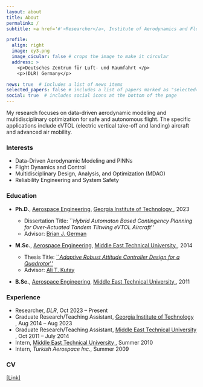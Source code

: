 ```yaml
---
layout: about
title: About
permalink: /
subtitle: <a href='#'>Researcher</a>, Institute of Aerodynamics and Flow Technology, DLR

profile:
  align: right
  image: ey3.png
  image_cicular: false # crops the image to make it circular
  address: >
    <p>Deutsches Zentrum für Luft- und Raumfahrt </p>
    <p>(DLR) Germany</p>

news: true  # includes a list of news items
selected_papers: false # includes a list of papers marked as "selected={true}"
social: true  # includes social icons at the bottom of the page
---
```


My research focuses on data-driven aerodynamic modeling and multidisciplinary optimization for safe and autonomous flight. The specific applications include eVTOL (electric vertical take-off and landing) aircraft and advanced air mobility. 

### Interests

   - Data-Driven Aerodynamic Modeling and PINNs
   - Flight Dynamics and Control
   - Multidisciplinary Design, Analysis, and Optimization (MDAO)    
   - Reliability Engineering and System Safety

### Education

   - **Ph.D.**, <a href="https://ae.gatech.edu/">Aerospace Engineering</a>, <a href="https://www.gatech.edu/"><u> Georgia Institute of Technology </u></a>, 2023 
      - Dissertation Title: ``_Hybrid Automaton Based Contingency Planning for Over-Actuated Tandem Tiltwing eVTOL Aircraft_''
      - Advisor: <a href="https://bgerman.ae.gatech.edu/">Brian J. German</a>  

   - **M.Sc.**, <a href="http://ae.metu.edu.tr/">Aerospace Engineering</a>, <a href="https://www.metu.edu.tr/"><u> Middle East Technical University </u></a>, 2014
      - Thesis Title: <a href="https://etd.lib.metu.edu.tr/upload/12617486/index.pdf">``_Adaptive Robust Attitude Controller Design for a Quadrotor_''</a>  
      - Advisor: <a href="https://avesis.metu.edu.tr/kutay">Ali T. Kutay</a>  

   - **B.Sc.**, <a href="http://ae.metu.edu.tr/">Aerospace Engineering</a>, <a href="https://www.metu.edu.tr/"><u> Middle East Technical University </u></a>, 2011

### Experience
   - Researcher, _DLR_, Oct 2023 – Present     
   - Graduate Research/Teaching Assistant, <a href="https://www.gatech.edu/"><u> Georgia Institute of Technology </u></a>, Aug 2014 – Aug 2023
   - Graduate Research/Teaching Assistant, <a href="https://www.metu.edu.tr/"><u> Middle East Technical University </u></a>, Oct 2011 – July 2014
   - Intern, <a href="https://www.metu.edu.tr/"><u> Middle East Technical University </u></a>, Summer 2010
   - Intern, _Turkish Aerospace Inc._, Summer 2009

### CV
  <a href="assets/pdf/EmreYilmaz_CV-2.pdf" >[Link]</a>



<!---
Previously:
My research focuses on physics-based machine learning, eVTOL (electric vertical take-off and landing) aircraft, AAM (advanced air mobility) concepts, and autonomy and decision making.

Research Interests
Physics Informed Machine Learning and Physics Informed Neural Networks
Flight Dynamics, Control, Performance, Trajectory Optimization, and Contingency Planning of Aerospace Vehicles (Specific Focus: eVTOL Aircraft)
Multidisciplinary Design, Analysis, and Optimization (MDAO)
Autonomy and Decision-Making
Urban/Advanced Air Mobility Multi-Agent Air Traffic Optimization
Reliability Engineering and System Safety

Adam Optimization Guys Template:
address a computational question: How can we build general problem-solving machines with human-like efficiency and adaptability? In particular, my research interests focus on the development of efficient learning algorithms for deep neural networks. My research interests overlap with the following research communities: NeurIPS, ICLR, and ICML. I am also broadly interested in reinforcement learning, natural language processing, and artificial intelligence.

For future students interested in learning algorithms and theory: Please apply through the department admission.

Short bio: I completed PhD under the supervision of Geoffrey Hinton. Both my master's (2014) and undergrad degrees (2011) are from the University of Toronto under Brendan Frey and Ruslan Salakhutdinov. I am a CIFAR AI chair. I was a recipient of the Facebook Graduate Fellowship 2016 in machine learning.

--Google scholar page contact me: jba at cs.toronto.edu

Brief Bio
I do research on scalable methods for machine learning, with a focus on generative models. My contributions include the Variational Autoencoder (VAE), the Adam optimizer, Glow, and Variational Diffusion Models, but please see Scholar for a more complete list. I obtained a PhD (cum laude) from University of Amsterdam in 2017, and was part of the founding team of OpenAI in 2015. Before that, I co-founded Advanza which got acquired in 2016. My formal name is Diederik, but have the Frysian nickname Durk (pronounced like Dirk). I currently live in the San Francisco Bay area.

2018 - Present: Research Scientist at Google Brain / DeepMind. I work on SOTA generative models for text, image and video.
2015 - 2018: Part of founding team and Research Scientist at OpenAI (San Francisco). Lead of the Algorithms team, focused on basic research.
2013 - 2017: Ph.D. (cum laude) at University of Amsterdam, advised by Max Welling, on the topic of deep learning and generative models. Thesis: Variational Inference and Deep Learning: A New Synthesis. Spent summers of 2014/2015 at DeepMind for collaborations.
2010 - 2012: Co-founder and technical lead at Advanza, successful exit in 2016.
2009 and 2012: Jr. Research Scientist at New York University, Yann LeCun's lab.
Variational Inference and Deep Learning: A New Synthesis
Ph.D. Thesis. Download at Dropbox or at UvA.

Demos
Some research demos that I (co-)developed:
2017: Generating faces with Glow. Developed with Prafulla Dhariwal.
2014: Generating digits with a VAE.
Links
These places are updated more frequently than this website:
Google Scholar page (list of my research papers)
Twitter
Mastodon
YouTube channel
LinkedIn
Awards and Honors
2020: The Adam optimization paper is the world's #1 most cited scientific paper of the past five years, according to Nature Index and Google Scholar.
2020: The AI 2000 Most Influential Scholar Award "in recognition of outstanding and vibrant contributions in the field of Machine Learning 2009-2019".
2019: The Dutch Datascience Award, from the Royal Holland Society of Sciences and Humanities, for my contributions in machine learning research.
2019: The ELLIS PhD Award for "outstanding research achievements during the dissertation phase of outstanding students working in the field of artificial intelligence and machine learning".
2017: PhD with 'cum laude', highest distinction in the Netherlands, and first time it was awarded at the CS department in 30 years.
2015: Google's first European Doctoral Fellowship in Deep Learning.




I study the implications of new technologies such as electric propulsion and autonomy on the design of aircraft and on aviation markets. 

    Operations research and market studies for urban air mobility (UAM), on-demand mobility (ODM), and new modes of regional aviation
    Flight performance and sizing of electric aircraft
    Aerodynamics, performance, and design of distributed electric propulsion configurations
    Wind tunnel and flight tests of subscale CTOL, STOL, and VTOL aircraft

Brian German is the National Institute of Aerospace (NIA) Langley Associate Professor in the School of Aerospace Engineering at Georgia Tech. His research involves aircraft electric propulsion, autonomous flight, and the emerging aviation markets that these technologies enable. 

He specializes in configuration design of electric aircraft, aerodynamics of distributed propulsion, battery and hybrid electric propulsion modeling, operations research problems for innovative scheduled and on-demand air services, and aircraft operational economics modeling. His work focuses primarily on new types of electric regional aircraft and eVTOL aircraft for urban air mobility. 

Prof. German is a founding member and former Chair (2014-2016) of the AIAA Transformational Flight Program Committee, which was chartered to explore the opportunities of emerging aircraft electric propulsion and autonomy technologies, and he is a member of the AIAA Aircraft Electric Propulsion and Power Working Group. Prof. German is a former Fulbright student scholar and NDSEG Graduate Research Fellow, and he received the NSF CAREER award in 2012. He is an Associate Fellow of AIAA Education. --->

<!---I am a Graduate Research Assistant Postdoctoral Fellow working in the School of Cybersecurity and Privacy at Georgia Tech under the supervision of Prof. Wenke Lee. Before joining Georgia Tech, I worked in Center for Cyber Security at New York University Abu Dhabi as a Research Engineer for two years. I currently hold a Ph.D. degree in Computer Science from Georgia Tech, an M.Sc. degree in Computer Engineering and two B.Sc. degrees in both Computer Engineering and Electrical & Electronics Engineering from TOBB University, Turkey. My research interests span a broad range of topics including deep learning, applied cryptography, security/privacy and forensics.

e^{i pi} + 1 = 0 --->




<!---LinkedIn Research Gate Resume 



<a href="https://scholar.google.com/citations?hl=en&user=1Ie3QuMAAAAJ">Google Scholar</a>   --->


